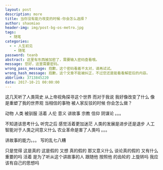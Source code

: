 ```yaml
---
layout: post
description: more
title: 当你没有能力改变的时候-你会怎么选择？
author: shaomiao
header-img: img/post-bg-os-metro.jpg
tags:
  - 随笔
categories:
  - - 人生初见
    - 随笔
password: teanb
abstract: 这里有东西被加密了，需要输入密码查看哦。
message: 您好，这里需要密码。
wrong_pass_message: 抱歉，这个密码看着不太对，请再试试。
wrong_hash_message: 抱歉，这个文章不能被纠正，不过您还是能看看解密后的内容。
abbrlink: 3713845220
date: 2017-10-21 00:00:00
---
```

这几天听了人类简史
从上帝视角探寻这个世界 而对于我说 我好像改变了什么 像是重塑了我的世界观 当相信的事物 被人家反驳的时候 你会怎么做？

动物 人类 被驯服 活着 人伦 意义 讲故事 宗教 信仰 阴谋论 。。。

不知道该思考什么 听完之后 感觉活着更加迷茫 人类的发展是进步还是退步 人工智能对于人类之间意义什么 农业革命是害了人类吗 
。。。

讲故事的能力。。。
 写的乱七八糟

只是觉得 这是真的 这是假的 又想 真的假的 那又意义什么 谈论真的假的 又有什么重要的吗 活着 是为了听从这个讲故事的人 跟随他 按照他 的齿轮的 上旋转吗
我应该有自己的思想吗 
